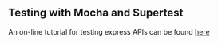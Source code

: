 ## Testing  with Mocha and Supertest
An on-line tutorial for testing express APIs can be found [here](https://codeforgeek.com/2015/07/unit-testing-nodejs-application-using-mocha/) 
